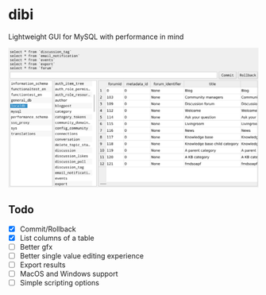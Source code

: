 # dibi

Lightweight GUI for MySQL with performance in mind

![Screenshot](https://raw.githubusercontent.com/janza/dibi/master/static/screenshot.png)

## Todo

- [x] Commit/Rollback
- [x] List columns of a table
- [ ] Better gfx
- [ ] Better single value editing experience
- [ ] Export results
- [ ] MacOS and Windows support
- [ ] Simple scripting options
